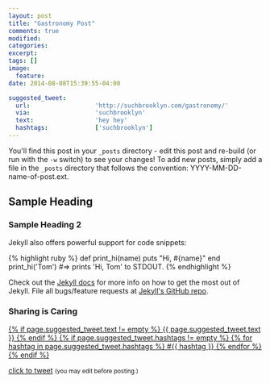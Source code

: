 ```yaml
---
layout: post
title: "Gastronomy Post"
comments: true
modified:
categories:
excerpt:
tags: []
image:
  feature:
date: 2014-08-08T15:39:55-04:00

suggested_tweet:
  url:                  'http://suchbrooklyn.com/gastronomy/'
  via:                  'suchbrooklyn'
  text:                 'hey hey'
  hashtags:             ['suchbrooklyn']
---
```


You'll find this post in your `_posts` directory - edit this post and re-build (or run with the `-w` switch) to see your changes!
To add new posts, simply add a file in the `_posts` directory that follows the convention: YYYY-MM-DD-name-of-post.ext.

## Sample Heading

### Sample Heading 2

Jekyll also offers powerful support for code snippets:

{% highlight ruby %}
def print_hi(name)
  puts "Hi, #{name}"
end
print_hi('Tom')
#=> prints 'Hi, Tom' to STDOUT.
{% endhighlight %}

Check out the [Jekyll docs][jekyll] for more info on how to get the most out of Jekyll. File all bugs/feature requests at [Jekyll's GitHub repo][jekyll-gh].

[jekyll-gh]: https://github.com/jekyll/jekyll
[jekyll]:    http://jekyllrb.com

<!-- Suggested Tweet -->
<div class="entry-meta-suggested-tweet">
  <h3 class="suggested-tweet-title">Sharing is Caring</h3>
  <a href="{% suggested_tweet %}" class="suggested-tweet-bubble" target="_blank">
    {% if page.suggested_tweet.text != empty %}
      <span class="suggested-tweet-text">{{ page.suggested_tweet.text }}</span>
    {% endif %}
    {% if page.suggested_tweet.hashtags != empty %}
      {% for hashtag in page.suggested_tweet.hashtags %}
        <span class="suggested-tweet-hashtag">#{{ hashtag }}</span>
      {% endfor %}
    {% endif %}
  </a>
  <p class="suggested-tweet-link"><a href="{% suggested_tweet %}" class="icon-left icon-twitter" target="_blank">click to tweet</a> <small>(you may edit before posting.)</small></p>
</div>

<!-- Image Gallery -->

